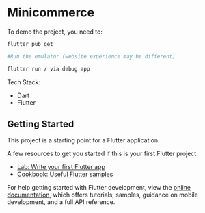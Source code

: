 # Minicommerce

To demo the project, you need to:
```bash
flutter pub get

#Run the emulator (website experience may be different)

flutter run / via debug app
```

Tech Stack:
- Dart
- Flutter

## Getting Started

This project is a starting point for a Flutter application.

A few resources to get you started if this is your first Flutter project:

- [Lab: Write your first Flutter app](https://docs.flutter.dev/get-started/codelab)
- [Cookbook: Useful Flutter samples](https://docs.flutter.dev/cookbook)

For help getting started with Flutter development, view the
[online documentation](https://docs.flutter.dev/), which offers tutorials,
samples, guidance on mobile development, and a full API reference.
